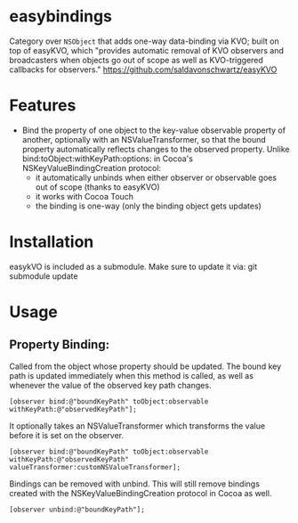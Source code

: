 easybindings
=======

Category over `NSObject` that adds one-way data-binding via KVO; built on top of easyKVO, which "provides automatic removal of KVO observers and broadcasters when objects go out of scope as well as KVO-triggered callbacks for observers." https://github.com/saldavonschwartz/easyKVO

Features
========

- Bind the property of one object to the key-value observable property of another, optionally with an NSValueTransformer, so that the bound property automatically reflects changes to the observed property. Unlike bind:toObject:withKeyPath:options: in Cocoa's NSKeyValueBindingCreation protocol:
  - it automatically unbinds when either observer or observable goes out of scope (thanks to easyKVO)
  - it works with Cocoa Touch
  - the binding is one-way (only the binding object gets updates)

Installation
============

easykVO is included as a submodule. Make sure to update it via: git submodule update

Usage
=====

Property Binding:
---------------------
Called from the object whose property should be updated. The bound key path is updated immediately when this method is called, as well as whenever the value of the observed key path changes.
```objc
[observer bind:@"boundKeyPath" toObject:observable withKeyPath:@"observedKeyPath"];
```
It optionally takes an NSValueTransformer which transforms the value before it is set on the observer.
```objc
[observer bind:@"boundKeyPath" toObject:observable withKeyPath:@"observedKeyPath" valueTransformer:customNSValueTransformer];
```
Bindings can be removed with unbind. This will still remove bindings created with the NSKeyValueBindingCreation protocol in Cocoa as well.
```objc
[observer unbind:@"boundKeyPath"];
```